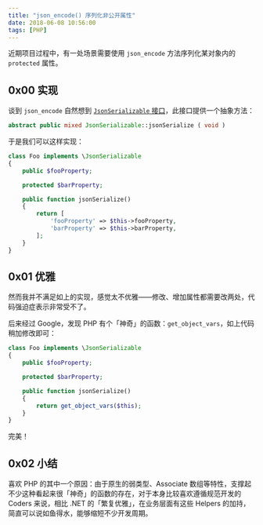 ```yaml
---
title: "json_encode() 序列化非公开属性"
date: 2018-06-08 10:56:00
tags: [PHP]
---
```


近期项目过程中，有一处场景需要使用 `json_encode` 方法序列化某对象内的 `protected` 属性。

## 0x00 实现

谈到 `json_encode` 自然想到 [`JsonSerializable` 接口](http://php.net/manual/en/jsonserializable.jsonserialize.php)，此接口提供一个抽象方法：

```php
abstract public mixed JsonSerializable::jsonSerialize ( void )
```

于是我们可以这样实现：

```php
class Foo implements \JsonSerializable
{
    public $fooProperty;

    protected $barProperty;

    public function jsonSerialize()
    {
        return [
            'fooProperty' => $this->fooProperty,
            'barProperty' => $this->barProperty,
        ];
    }
}
```

## 0x01 优雅

然而我并不满足如上的实现，感觉太不优雅——修改、增加属性都需要改两处，代码强迫症表示非常受不了。

后来经过 Google，发现 PHP 有个「神奇」的函数：`get_object_vars`，如上代码稍加修改即可：

```php
class Foo implements \JsonSerializable
{
    public $fooProperty;

    protected $barProperty;

    public function jsonSerialize()
    {
        return get_object_vars($this);
    }
}
```

完美！

## 0x02 小结

喜欢 PHP 的其中一个原因：由于原生的弱类型、Associate 数组等特性，支撑起不少这种看起来很「神奇」的函数的存在，对于本身比较喜欢遵循规范开发的 Coders 来说，相比 .NET 的「繁复优雅」，在业务层面有这些 Helpers 的加持，简直可以说如鱼得水，能够缩短不少开发周期。
